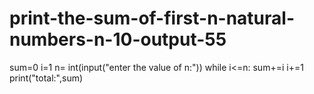 # print-the-sum-of-first-n-natural-numbers-n-10-output-55
sum=0
i=1
n= int(input("enter the value of n:"))
while i<=n:
    sum+=i
    i+=1
print("total:",sum)
